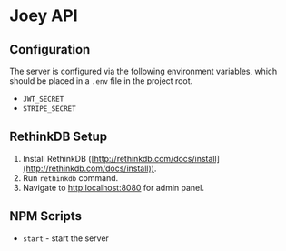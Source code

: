 # Joey API

## Configuration

The server is configured via the following environment variables, which should be placed in a `.env` file in the project root.

 - `JWT_SECRET`
 - `STRIPE_SECRET`

## RethinkDB Setup

1. Install RethinkDB ([http://rethinkdb.com/docs/install](http://rethinkdb.com/docs/install)).
2. Run `rethinkdb` command.
3. Navigate to [http:localhost:8080](http:localhost:8080) for admin panel.

## NPM Scripts

- `start` - start the server